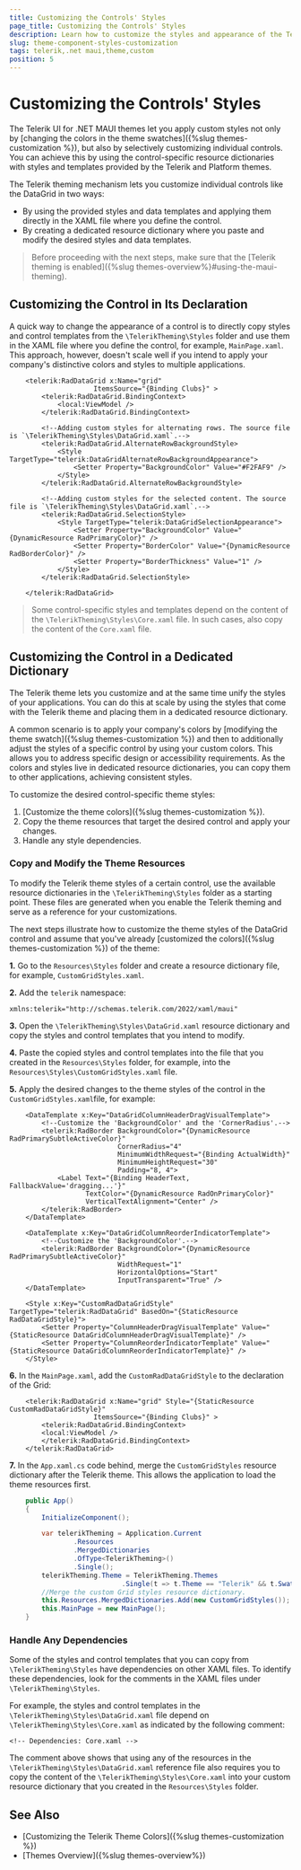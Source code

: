 ```yaml
---
title: Customizing the Controls' Styles
page_title: Customizing the Controls' Styles
description: Learn how to customize the styles and appearance of the Telerik UI for .NET MAUI components by using the resource dictionary files provided by the Telerik UI theme.
slug: theme-component-styles-customization
tags: telerik,.net maui,theme,custom
position: 5
---
```


# Customizing the Controls' Styles

The Telerik UI for .NET MAUI themes let you apply custom styles not only by [changing the colors in the theme swatches]({%slug themes-customization %}), but also by selectively customizing individual controls. You can achieve this by using the control-specific resource dictionaries with styles and templates provided by the Telerik and Platform themes.

The Telerik theming mechanism lets you customize individual controls like the DataGrid in two ways:

* By using the provided styles and data templates and applying them directly in the XAML file where you define the control.
* By creating a dedicated resource dictionary where you paste and modify the desired styles and data templates.

> Before proceeding with the next steps, make sure that the [Telerik theming is enabled]({%slug themes-overview%}#using-the-maui-theming).

## Customizing the Control in Its Declaration

A quick way to change the appearance of a control is to directly copy styles and control templates from the `\TelerikTheming\Styles` folder and use them in the XAML file where you define the control, for example, `MainPage.xaml`. This approach, however, doesn't scale well if you intend to apply your company's distinctive colors and styles to multiple applications.

```XAML
    <telerik:RadDataGrid x:Name="grid" 
                     ItemsSource="{Binding Clubs}" >
        <telerik:RadDataGrid.BindingContext>
            <local:ViewModel />
        </telerik:RadDataGrid.BindingContext>

        <!--Adding custom styles for alternating rows. The source file is `\TelerikTheming\Styles\DataGrid.xaml`.-->
        <telerik:RadDataGrid.AlternateRowBackgroundStyle>
            <Style TargetType="telerik:DataGridAlternateRowBackgroundAppearance">
                <Setter Property="BackgroundColor" Value="#F2FAF9" />
            </Style>
        </telerik:RadDataGrid.AlternateRowBackgroundStyle>

        <!--Adding custom styles for the selected content. The source file is `\TelerikTheming\Styles\DataGrid.xaml`.-->
        <telerik:RadDataGrid.SelectionStyle>
            <Style TargetType="telerik:DataGridSelectionAppearance">
                <Setter Property="BackgroundColor" Value="{DynamicResource RadPrimaryColor}" />
                <Setter Property="BorderColor" Value="{DynamicResource RadBorderColor}" />
                <Setter Property="BorderThickness" Value="1" />
            </Style>
        </telerik:RadDataGrid.SelectionStyle>

    </telerik:RadDataGrid>
```

>Some control-specific styles and templates depend on the content of the `\TelerikTheming\Styles\Core.xaml` file. In such cases, also copy the content of the `Core.xaml` file.

## Customizing the Control in a Dedicated Dictionary

The Telerik theme lets you customize and at the same time unify the styles of your applications. You can do this at scale by using the styles that come with the Telerik theme and placing them in a dedicated resource dictionary.

A common scenario is to apply your company's colors by [modifying the theme swatch]({%slug themes-customization %}) and then to additionally adjust the styles of a specific control by using your custom colors. This allows you to address specific design or accessibility requirements. As the colors and styles live in dedicated resource dictionaries, you can copy them to other applications, achieving consistent styles.

To customize the desired control-specific theme styles:

1. [Customize the theme colors]({%slug themes-customization %}).
1. Copy the theme resources that target the desired control and apply your changes.
1. Handle any style dependencies.

### Copy and Modify the Theme Resources

To modify the Telerik theme styles of a certain control, use the available resource dictionaries in the `\TelerikTheming\Styles` folder as a starting point. These files are generated when you enable the Telerik theming and serve as a reference for your customizations.

The next steps illustrate how to customize the theme styles of the DataGrid control and assume that you've already [customized the colors]({%slug themes-customization %}) of the theme:

**1.** Go to the `Resources\Styles` folder and create a resource dictionary file, for example, `CustomGridStyles.xaml`.

**2.** Add the `telerik` namespace:

```XAML
xmlns:telerik="http://schemas.telerik.com/2022/xaml/maui"
```

**3.** Open the `\TelerikTheming\Styles\DataGrid.xaml` resource dictionary and copy the styles and control templates that you intend to modify.

**4.** Paste the copied styles and control templates into the file that you created in the `Resources\Styles` folder, for example, into the `Resources\Styles\CustomGridStyles.xaml` file.

**5.** Apply the desired changes to the theme styles of the control in the `CustomGridStyles.xaml`file, for example:

```XAML
    <DataTemplate x:Key="DataGridColumnHeaderDragVisualTemplate">
        <!--Customize the 'BackgroundColor' and the 'CornerRadius'.-->
        <telerik:RadBorder BackgroundColor="{DynamicResource RadPrimarySubtleActiveColor}"
                           CornerRadius="4"
                           MinimumWidthRequest="{Binding ActualWidth}"
                           MinimumHeightRequest="30"
                           Padding="8, 4">
            <Label Text="{Binding HeaderText, FallbackValue='dragging...'}"
                   TextColor="{DynamicResource RadOnPrimaryColor}"
                   VerticalTextAlignment="Center" />
        </telerik:RadBorder>
    </DataTemplate>

    <DataTemplate x:Key="DataGridColumnReorderIndicatorTemplate">
        <!--Customize the 'BackgroundColor'.-->
        <telerik:RadBorder BackgroundColor="{DynamicResource RadPrimarySubtleActiveColor}"
                           WidthRequest="1"
                           HorizontalOptions="Start"
                           InputTransparent="True" />
    </DataTemplate>

    <Style x:Key="CustomRadDataGridStyle" TargetType="telerik:RadDataGrid" BasedOn="{StaticResource RadDataGridStyle}">
        <Setter Property="ColumnHeaderDragVisualTemplate" Value="{StaticResource DataGridColumnHeaderDragVisualTemplate}" />
        <Setter Property="ColumnReorderIndicatorTemplate" Value="{StaticResource DataGridColumnReorderIndicatorTemplate}" />
    </Style>
```

**6.** In the `MainPage.xaml`, add the `CustomRadDataGridStyle` to the declaration of the Grid:

```XAML
    <telerik:RadDataGrid x:Name="grid" Style="{StaticResource CustomRadDataGridStyle}"
                     ItemsSource="{Binding Clubs}" >
        <telerik:RadDataGrid.BindingContext>
        <local:ViewModel />
        </telerik:RadDataGrid.BindingContext>
    </telerik:RadDataGrid>
```

**7.** In the `App.xaml.cs` code behind, merge the `CustomGridStyles` resource dictionary after the Telerik theme. This allows the application to load the theme resources first.

```C#
    public App()
    {
        InitializeComponent();

        var telerikTheming = Application.Current
                .Resources
                .MergedDictionaries
                .OfType<TelerikTheming>()
                .Single();
        telerikTheming.Theme = TelerikTheming.Themes
                            .Single(t => t.Theme == "Telerik" && t.Swatch == "Purple");
        //Merge the custom Grid styles resource dictionary.                    
        this.Resources.MergedDictionaries.Add(new CustomGridStyles());
        this.MainPage = new MainPage();
    }
```

### Handle Any Dependencies

Some of the styles and control templates that you can copy from `\TelerikTheming\Styles` have dependencies on other XAML files. To identify these dependencies, look for the comments in the XAML files under `\TelerikTheming\Styles`.

For example, the styles and control templates in the `\TelerikTheming\Styles\DataGrid.xaml` file depend on `\TelerikTheming\Styles\Core.xaml` as indicated by the following comment:

```XAML
<!-- Dependencies: Core.xaml -->
```

The comment above shows that using any of the resources in the `\TelerikTheming\Styles\DataGrid.xaml` reference file also requires you to copy the content of the `\TelerikTheming\Styles\Core.xaml` into your custom resource dictionary that you created in the `Resources\Styles` folder.

## See Also

* [Customizing the Telerik Theme Colors]({%slug themes-customization %})
* [Themes Overview]({%slug themes-overview%})
